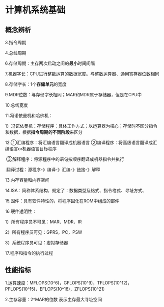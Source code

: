 # 计算机系统基础

## 概念辨析

3.指令周期

4.总线周期

6.存储周期：主存两次启动之间的**最小**时间间隔

7.机器字长：CPU进行整数运算的数据宽度。与整数运算器、通用寄存器位数相同

8.存储字长：1个**存储单元**的宽度

9.MDR位数：与存储字长相同；MAR和MDR属于存储器，但是在CPU中

10.总线宽度

11.冯诺依曼机和哈佛机：

1）冯诺依曼机：存储程序：具体工作方式；以运算器为核心；存储时不区分指令和数据，根据**指令周期的不同阶段**来区分

12.①汇编程序：将汇编语言翻译成机器语言 ②编译程序：将高级语言翻译成汇编语言or机器语言目标程序

​	 ③解释程序：将源程序中的语句按顺序翻译成机器指令并执行

​		翻译过程：源程序-》编译-》汇编-》链接-》解释

13.内存容量和内存空间

14.ISA：简称体系结构，规定了：数据类型及格式、指令格式、寻址方式、

15.固件：具有软件特性的，将程序固化在ROM中组成的部件

16.硬件透明性：

1）所有程序员不可见：MAR、MDR、IR

2）所有程序员可见：GPRS，PC，PSW

3）系统程序员可见：虚拟存储器

17.程序和指令的执行过程

## 性能指标

1.运算速度：MFLOPS(10^6)，GFLOPS(10^9)，TFLOPS(10^12)，PFLOPS(10^15)，EFLOPS(10^18)，ZFLOPS(10^21)

2.主存容量：2^MAR的位数 表示主存最大寻址空间

